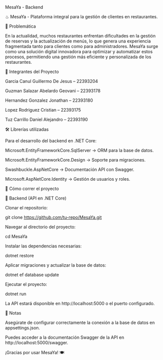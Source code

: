 MesaYa - Backend

♨ MesaYa - Plataforma integral para la gestión de clientes en restaurantes.

📖 Problemática

En la actualidad, muchos restaurantes enfrentan dificultades en la gestión de reservas y la actualización de menús, lo que genera una experiencia fragmentada tanto para clientes como para administradores. MesaYa surge como una solución digital innovadora para optimizar y automatizar estos procesos, permitiendo una gestión más eficiente y personalizada de los restaurantes.

👥 Integrantes del Proyecto

Garcia Canul Guillermo De Jesus – 22393204

Guzman Salazar Abelardo Geovani – 22393178

Hernandez Gonzalez Jonathan – 22393180

Lopez Rodriguez Cristian – 22393175

Tuz Carrillo Daniel Alejandro – 22393190

🛠 Librerías utilizadas

Para el desarrollo del backend en .NET Core:

Microsoft.EntityFrameworkCore.SqlServer → ORM para la base de datos.

Microsoft.EntityFrameworkCore.Design → Soporte para migraciones.

Swashbuckle.AspNetCore → Documentación API con Swagger.

Microsoft.AspNetCore.Identity → Gestión de usuarios y roles.

🚀 Cómo correr el proyecto

🔧 Backend (API en .NET Core)

Clonar el repositorio:

git clone https://github.com/tu-repo/MesaYa.git

Navegar al directorio del proyecto:

cd MesaYa

Instalar las dependencias necesarias:

dotnet restore

Aplicar migraciones y actualizar la base de datos:

dotnet ef database update

Ejecutar el proyecto:

dotnet run

La API estará disponible en http://localhost:5000 o el puerto configurado.

📌 Notas

Asegúrate de configurar correctamente la conexión a la base de datos en appsettings.json.

Puedes acceder a la documentación Swagger de la API en http://localhost:5000/swagger.

¡Gracias por usar MesaYa! 🍽️


